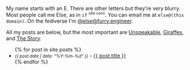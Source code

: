 My name starts with an E. There are other letters but they're very blurry. Most people call me Else, as in `if` <sup><small>(dot com)</small></sup>. You can email me at
`else@(this domain)`. On the fediverse I'm <a rel="me" href="https://furry.engineer/@else">@else@furry.engineer</a>.

All my posts are below, but the most important are [Unspeakable](https://asinif.com/2025/08/03/unspeakable.html), [Giraffes](https://asinif.com/giraffes), and [The Story](https://asinif.com/2025/09/21/story.html).

<ul>
  {% for post in site.posts %}
    <li>
      <small><i>{{ post.date | date: "%Y-%m-%d" }}</i></small> - <a href="{{ post.url }}">{{ post.title }}</a>
    </li>
  {% endfor %}
</ul>
